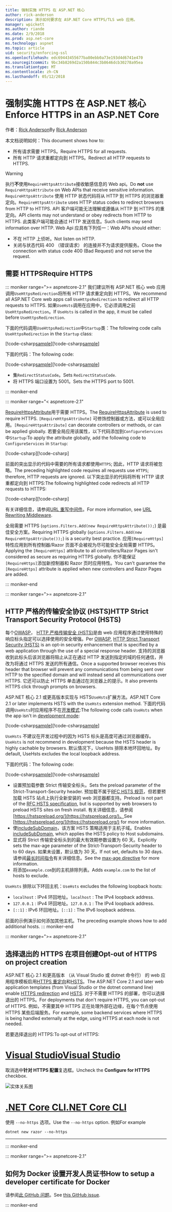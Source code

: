 ```yaml
---
title: 强制实施 HTTPS 在 ASP.NET 核心
author: rick-anderson
description: 演示如何要求在 ASP.NET Core HTTPS/TLS web 应用。
manager: wpickett
ms.author: riande
ms.date: 2/9/2018
ms.prod: asp.net-core
ms.technology: aspnet
ms.topic: article
uid: security/enforcing-ssl
ms.openlocfilehash: edc69443455677ba80ebb0a73e193d4d6741e470
ms.sourcegitcommit: 9bc34b8269d2a150b844c3b8646dcb30278a95ea
ms.translationtype: MT
ms.contentlocale: zh-CN
ms.lasthandoff: 05/12/2018
---
```

# <a name="enforce-https-in-an-aspnet-core"></a><span data-ttu-id="6308f-103">强制实施 HTTPS 在 ASP.NET 核心</span><span class="sxs-lookup"><span data-stu-id="6308f-103">Enforce HTTPS in an ASP.NET Core</span></span>

<span data-ttu-id="6308f-104">作者：[Rick Anderson](https://twitter.com/RickAndMSFT)</span><span class="sxs-lookup"><span data-stu-id="6308f-104">By [Rick Anderson](https://twitter.com/RickAndMSFT)</span></span>

<span data-ttu-id="6308f-105">本文档说明如何：</span><span class="sxs-lookup"><span data-stu-id="6308f-105">This document shows how to:</span></span>

- <span data-ttu-id="6308f-106">所有请求需要 HTTPS。</span><span class="sxs-lookup"><span data-stu-id="6308f-106">Require HTTPS for all requests.</span></span>
- <span data-ttu-id="6308f-107">所有 HTTP 请求重都定向到 HTTPS。</span><span class="sxs-lookup"><span data-stu-id="6308f-107">Redirect all HTTP requests to HTTPS.</span></span>

> [!WARNING]
> <span data-ttu-id="6308f-108">执行**不**使用`RequireHttpsAttribute`接收敏感信息的 Web api。</span><span class="sxs-lookup"><span data-stu-id="6308f-108">Do **not** use `RequireHttpsAttribute` on Web APIs that receive sensitive information.</span></span> <span data-ttu-id="6308f-109">`RequireHttpsAttribute` 使用 HTTP 状态代码将从 HTTP 到 HTTPS 的浏览器重定向。</span><span class="sxs-lookup"><span data-stu-id="6308f-109">`RequireHttpsAttribute` uses HTTP status codes to redirect browsers from HTTP to HTTPS.</span></span> <span data-ttu-id="6308f-110">API 客户端可能无法理解或遵循从 HTTP 到 HTTPS 的重定向。</span><span class="sxs-lookup"><span data-stu-id="6308f-110">API clients may not understand or obey redirects from HTTP to HTTPS.</span></span> <span data-ttu-id="6308f-111">此类客户端可能会通过 HTTP 发送信息。</span><span class="sxs-lookup"><span data-stu-id="6308f-111">Such clients may send information over HTTP.</span></span> <span data-ttu-id="6308f-112">Web Api 应具有下列任一：</span><span class="sxs-lookup"><span data-stu-id="6308f-112">Web APIs should either:</span></span>
>
>* <span data-ttu-id="6308f-113">不在 HTTP 上侦听。</span><span class="sxs-lookup"><span data-stu-id="6308f-113">Not listen on HTTP.</span></span>
>* <span data-ttu-id="6308f-114">关闭与状态代码 400 （错误请求） 的连接并不为请求提供服务。</span><span class="sxs-lookup"><span data-stu-id="6308f-114">Close the connection with status code 400 (Bad Request) and not serve the request.</span></span>

<a name="require"></a>
## <a name="require-https"></a><span data-ttu-id="6308f-115">需要 HTTPS</span><span class="sxs-lookup"><span data-stu-id="6308f-115">Require HTTPS</span></span>

::: moniker range=">= aspnetcore-2.1"
<span data-ttu-id="6308f-116">我们建议所有 ASP.NET 核心 web 应用调用`UseHttpsRedirection`将所有 HTTP 请求重定向到 HTTPS。</span><span class="sxs-lookup"><span data-stu-id="6308f-116">We recommend all ASP.NET Core web apps call `UseHttpsRedirection` to redirect all HTTP requests to HTTPS.</span></span> <span data-ttu-id="6308f-117">如果`UseHsts`调用在应用中，它必须调用之前`UseHttpsRedirection`。</span><span class="sxs-lookup"><span data-stu-id="6308f-117">If `UseHsts` is called in the app, it must be called before `UseHttpsRedirection`.</span></span>

<span data-ttu-id="6308f-118">下面的代码调用`UseHttpsRedirection`中`Startup`类：</span><span class="sxs-lookup"><span data-stu-id="6308f-118">The following code calls `UseHttpsRedirection` in the `Startup` class:</span></span>

<span data-ttu-id="6308f-119">[!code-csharp[sample](enforcing-ssl/sample/Startup.cs?name=snippet1&highlight=13)]</span><span class="sxs-lookup"><span data-stu-id="6308f-119">[!code-csharp[sample](enforcing-ssl/sample/Startup.cs?name=snippet1&highlight=13)]</span></span>


<span data-ttu-id="6308f-120">下面的代码：</span><span class="sxs-lookup"><span data-stu-id="6308f-120">The following code:</span></span>

<span data-ttu-id="6308f-121">[!code-csharp[sample](enforcing-ssl/sample/Startup.cs?name=snippet2&highlight=14-99)]</span><span class="sxs-lookup"><span data-stu-id="6308f-121">[!code-csharp[sample](enforcing-ssl/sample/Startup.cs?name=snippet2&highlight=14-99)]</span></span>

* <span data-ttu-id="6308f-122">集`RedirectStatusCode`。</span><span class="sxs-lookup"><span data-stu-id="6308f-122">Sets `RedirectStatusCode`.</span></span>
* <span data-ttu-id="6308f-123">将 HTTPS 端口设置为 5001。</span><span class="sxs-lookup"><span data-stu-id="6308f-123">Sets the HTTPS port to 5001.</span></span>

::: moniker-end


::: moniker range="< aspnetcore-2.1"

<span data-ttu-id="6308f-124">[RequireHttpsAttribute](/dotnet/api/Microsoft.AspNetCore.Mvc.RequireHttpsAttribute)用于需要 HTTPS。</span><span class="sxs-lookup"><span data-stu-id="6308f-124">The [RequireHttpsAttribute](/dotnet/api/Microsoft.AspNetCore.Mvc.RequireHttpsAttribute) is used to require HTTPS.</span></span> <span data-ttu-id="6308f-125">`[RequireHttpsAttribute]` 可修饰控制器或方法，或可以全局应用。</span><span class="sxs-lookup"><span data-stu-id="6308f-125">`[RequireHttpsAttribute]` can decorate controllers or methods, or can be applied globally.</span></span> <span data-ttu-id="6308f-126">若要全局应用该属性，以下代码添加到`ConfigureServices`中`Startup`:</span><span class="sxs-lookup"><span data-stu-id="6308f-126">To apply the attribute globally, add the following code to `ConfigureServices` in `Startup`:</span></span>

<span data-ttu-id="6308f-127">[!code-csharp[](authentication/accconfirm/sample/WebApp1/Startup.cs?name=snippet2&highlight=4-999)]</span><span class="sxs-lookup"><span data-stu-id="6308f-127">[!code-csharp[](authentication/accconfirm/sample/WebApp1/Startup.cs?name=snippet2&highlight=4-999)]</span></span>

<span data-ttu-id="6308f-128">前面的突出显示的代码中需要的所有请求都使用`HTTPS`; 因此，HTTP 请求将被忽略。</span><span class="sxs-lookup"><span data-stu-id="6308f-128">The preceding highlighted code requires all requests use `HTTPS`; therefore, HTTP requests are ignored.</span></span> <span data-ttu-id="6308f-129">以下突出显示的代码将所有 HTTP 请求重都定向到 HTTPS:</span><span class="sxs-lookup"><span data-stu-id="6308f-129">The following highlighted code redirects all HTTP requests to HTTPS:</span></span>

<span data-ttu-id="6308f-130">[!code-csharp[](authentication/accconfirm/sample/WebApp1/Startup.cs?name=snippet_AddRedirectToHttps&highlight=7-999)]</span><span class="sxs-lookup"><span data-stu-id="6308f-130">[!code-csharp[](authentication/accconfirm/sample/WebApp1/Startup.cs?name=snippet_AddRedirectToHttps&highlight=7-999)]</span></span>

<span data-ttu-id="6308f-131">有关详细信息，请参阅[URL 重写中间件](xref:fundamentals/url-rewriting)。</span><span class="sxs-lookup"><span data-stu-id="6308f-131">For more information, see [URL Rewriting Middleware](xref:fundamentals/url-rewriting).</span></span>

<span data-ttu-id="6308f-132">全局需要 HTTPS (`options.Filters.Add(new RequireHttpsAttribute());`) 是最佳安全方案。</span><span class="sxs-lookup"><span data-stu-id="6308f-132">Requiring HTTPS globally (`options.Filters.Add(new RequireHttpsAttribute());`) is a security best practice.</span></span> <span data-ttu-id="6308f-133">应用`[RequireHttps]`特性应用到所有控制器/Razor 页面不会被视为尽可能安全全局需要 HTTPS。</span><span class="sxs-lookup"><span data-stu-id="6308f-133">Applying the `[RequireHttps]` attribute to all controllers/Razor Pages isn't considered as secure as requiring HTTPS globally.</span></span> <span data-ttu-id="6308f-134">你不能保证`[RequireHttps]`添加新控制器和 Razor 页时应用特性。</span><span class="sxs-lookup"><span data-stu-id="6308f-134">You can't guarantee the `[RequireHttps]` attribute is applied when new controllers and Razor Pages are added.</span></span>

::: moniker-end

::: moniker range=">= aspnetcore-2.1"
<a name="hsts"></a>
## <a name="http-strict-transport-security-protocol-hsts"></a><span data-ttu-id="6308f-135">HTTP 严格的传输安全协议 (HSTS)</span><span class="sxs-lookup"><span data-stu-id="6308f-135">HTTP Strict Transport Security Protocol (HSTS)</span></span>

<span data-ttu-id="6308f-136">每个[OWASP](https://www.owasp.org/index.php/About_The_Open_Web_Application_Security_Project)， [HTTP 严格传输安全 (HSTS)](https://www.owasp.org/index.php/HTTP_Strict_Transport_Security_Cheat_Sheet)是由 web 应用程序通过使用特殊的响应标头指定可以选择使用的安全增强。</span><span class="sxs-lookup"><span data-stu-id="6308f-136">Per [OWASP](https://www.owasp.org/index.php/About_The_Open_Web_Application_Security_Project), [HTTP Strict Transport Security (HSTS)](https://www.owasp.org/index.php/HTTP_Strict_Transport_Security_Cheat_Sheet) is an opt-in security enhancement that is specified by a web application through the use of a special response header.</span></span> <span data-ttu-id="6308f-137">支持的浏览器收到此标头后该浏览器将阻止从正在通过 HTTP 发送到指定的域的任何通信，并改为将通过 HTTPS 发送的所有通信。</span><span class="sxs-lookup"><span data-stu-id="6308f-137">Once a supported browser receives this header that browser will prevent any communications from being sent over HTTP to the specified domain and will instead send all communications over HTTPS.</span></span> <span data-ttu-id="6308f-138">它还可以防止 HTTPS 单击通过在浏览器上的提示。</span><span class="sxs-lookup"><span data-stu-id="6308f-138">It also prevents HTTPS click through prompts on browsers.</span></span>

<span data-ttu-id="6308f-139">ASP.NET 核心 2.1 或更高版本实现与 HSTS`UseHsts`扩展方法。</span><span class="sxs-lookup"><span data-stu-id="6308f-139">ASP.NET Core 2.1 or later implements HSTS with the `UseHsts` extension method.</span></span> <span data-ttu-id="6308f-140">下面的代码调用`UseHsts`时应用程序不在[开发模式](xref:fundamentals/environments):</span><span class="sxs-lookup"><span data-stu-id="6308f-140">The following code calls `UseHsts` when the app isn't in [development mode](xref:fundamentals/environments):</span></span>

<span data-ttu-id="6308f-141">[!code-csharp[sample](enforcing-ssl/sample/Startup.cs?name=snippet1&highlight=10)]</span><span class="sxs-lookup"><span data-stu-id="6308f-141">[!code-csharp[sample](enforcing-ssl/sample/Startup.cs?name=snippet1&highlight=10)]</span></span>

<span data-ttu-id="6308f-142">`UseHsts` 不建议在开发过程中的因为 HSTS 标头是高度可通过浏览器缓存。</span><span class="sxs-lookup"><span data-stu-id="6308f-142">`UseHsts` is not recommend in development because the HSTS header is highly cachable by browsers.</span></span> <span data-ttu-id="6308f-143">默认情况下，UseHsts 排除本地环回地址。</span><span class="sxs-lookup"><span data-stu-id="6308f-143">By default, UseHsts excludes the local loopback address.</span></span>

<span data-ttu-id="6308f-144">下面的代码：</span><span class="sxs-lookup"><span data-stu-id="6308f-144">The following code:</span></span>

<span data-ttu-id="6308f-145">[!code-csharp[sample](enforcing-ssl/sample/Startup.cs?name=snippet2&highlight=5-12)]</span><span class="sxs-lookup"><span data-stu-id="6308f-145">[!code-csharp[sample](enforcing-ssl/sample/Startup.cs?name=snippet2&highlight=5-12)]</span></span>

* <span data-ttu-id="6308f-146">设置预加载参数 Strict 传输安全标头。</span><span class="sxs-lookup"><span data-stu-id="6308f-146">Sets the preload parameter of the Strict-Transport-Security header.</span></span> <span data-ttu-id="6308f-147">预加载不属于[RFC HSTS 规范](https://tools.ietf.org/html/rfc6797)，但若要预加载 HSTS 站点上执行全新安装的 web 浏览器都支持。</span><span class="sxs-lookup"><span data-stu-id="6308f-147">Preload is not part of the [RFC HSTS specification](https://tools.ietf.org/html/rfc6797), but is supported by web browsers to preload HSTS sites on fresh install.</span></span> <span data-ttu-id="6308f-148">有关详细信息，请参阅 [https://hstspreload.org/](https://hstspreload.org/)。</span><span class="sxs-lookup"><span data-stu-id="6308f-148">See [https://hstspreload.org/](https://hstspreload.org/) for more information.</span></span>
* <span data-ttu-id="6308f-149">使[includeSubDomain](https://tools.ietf.org/html/rfc6797#section-6.1.2)，该方案 HSTS 策略适用于主机子域。</span><span class="sxs-lookup"><span data-stu-id="6308f-149">Enables [includeSubDomain](https://tools.ietf.org/html/rfc6797#section-6.1.2), which applies the HSTS policy to Host subdomains.</span></span> 
* <span data-ttu-id="6308f-150">显式将 Strict 传输安全标头到的最大有效期参数设置为 60 天。</span><span class="sxs-lookup"><span data-stu-id="6308f-150">Explicitly sets the max-age parameter of the Strict-Transport-Security header to to 60 days.</span></span> <span data-ttu-id="6308f-151">如果未设置，默认值为 30 天。</span><span class="sxs-lookup"><span data-stu-id="6308f-151">If not set, defaults to 30 days.</span></span> <span data-ttu-id="6308f-152">请参阅[最长时间指令](https://tools.ietf.org/html/rfc6797#section-6.1.1)有关详细信息。</span><span class="sxs-lookup"><span data-stu-id="6308f-152">See the [max-age directive](https://tools.ietf.org/html/rfc6797#section-6.1.1) for more information.</span></span>
* <span data-ttu-id="6308f-153">将添加`example.com`到的主机排除列表。</span><span class="sxs-lookup"><span data-stu-id="6308f-153">Adds `example.com` to the list of hosts to exclude.</span></span>

<span data-ttu-id="6308f-154">`UseHsts` 排除以下环回主机：</span><span class="sxs-lookup"><span data-stu-id="6308f-154">`UseHsts` excludes the following loopback hosts:</span></span>

* <span data-ttu-id="6308f-155">`localhost` : IPv4 环回地址。</span><span class="sxs-lookup"><span data-stu-id="6308f-155">`localhost` : The IPv4 loopback address.</span></span>
* <span data-ttu-id="6308f-156">`127.0.0.1` : IPv4 环回地址。</span><span class="sxs-lookup"><span data-stu-id="6308f-156">`127.0.0.1` : The IPv4 loopback address.</span></span>
* <span data-ttu-id="6308f-157">`[::1]` : IPv6 环回地址。</span><span class="sxs-lookup"><span data-stu-id="6308f-157">`[::1]` : The IPv6 loopback address.</span></span>

<span data-ttu-id="6308f-158">前面的示例演示如何添加其他主机。</span><span class="sxs-lookup"><span data-stu-id="6308f-158">The preceding example shows how to add additional hosts.</span></span>
::: moniker-end


::: moniker range=">= aspnetcore-2.1"
<a name="https"></a>
## <a name="opt-out-of-https-on-project-creation"></a><span data-ttu-id="6308f-159">选择退出的 HTTPS 在项目创建</span><span class="sxs-lookup"><span data-stu-id="6308f-159">Opt-out of HTTPS on project creation</span></span>

<span data-ttu-id="6308f-160">ASP.NET 核心 2.1 和更高版本 （从 Visual Studio 或 dotnet 命令行） 的 web 应用程序模板启用[HTTPS 重定向](#require)和[HSTS](#hsts)。</span><span class="sxs-lookup"><span data-stu-id="6308f-160">The ASP.NET Core 2.1 and later web application templates (from Visual Studio or the dotnet command line) enable [HTTPS redirection](#require) and [HSTS](#hsts).</span></span> <span data-ttu-id="6308f-161">对于不需要 HTTPS 的部署，你可以选择退出的 HTTPS。</span><span class="sxs-lookup"><span data-stu-id="6308f-161">For deployments that don't require HTTPS, you can opt-out of HTTPS.</span></span> <span data-ttu-id="6308f-162">例如，不需要其中 HTTPS 正在处理外部在边缘，在每个节点使用 HTTPS 某些后端服务。</span><span class="sxs-lookup"><span data-stu-id="6308f-162">For example, some backend services where HTTPS is being handled externally at the edge, using HTTPS at each node is not needed.</span></span>

<span data-ttu-id="6308f-163">若要选择退出的 HTTPS:</span><span class="sxs-lookup"><span data-stu-id="6308f-163">To opt-out of HTTPS:</span></span>

# <a name="visual-studiotabvisual-studio"></a>[<span data-ttu-id="6308f-164">Visual Studio</span><span class="sxs-lookup"><span data-stu-id="6308f-164">Visual Studio</span></span>](#tab/visual-studio) 

<span data-ttu-id="6308f-165">取消选中**针对 HTTPS 配置**复选框。</span><span class="sxs-lookup"><span data-stu-id="6308f-165">Uncheck the **Configure for HTTPS** checkbox.</span></span>

![实体关系图](enforcing-ssl/_static/out.png)


#   <a name="net-core-clitabnetcore-cli"></a>[<span data-ttu-id="6308f-167">.NET Core CLI</span><span class="sxs-lookup"><span data-stu-id="6308f-167">.NET Core CLI</span></span>](#tab/netcore-cli) 

<span data-ttu-id="6308f-168">使用 `--no-https` 选项。</span><span class="sxs-lookup"><span data-stu-id="6308f-168">Use the `--no-https` option.</span></span> <span data-ttu-id="6308f-169">例如</span><span class="sxs-lookup"><span data-stu-id="6308f-169">For example</span></span>

```cli
dotnet new razor --no-https
```

------

::: moniker-end

::: moniker range=">= aspnetcore-2.1"
## <a name="how-to-setup-a-developer-certificate-for-docker"></a><span data-ttu-id="6308f-170">如何为 Docker 设置开发人员证书</span><span class="sxs-lookup"><span data-stu-id="6308f-170">How to setup a developer certificate for Docker</span></span>

<span data-ttu-id="6308f-171">请参阅[此 GitHub 问题](https://github.com/aspnet/Docs/issues/6199)。</span><span class="sxs-lookup"><span data-stu-id="6308f-171">See [this GitHub issue](https://github.com/aspnet/Docs/issues/6199).</span></span>

::: moniker-end
